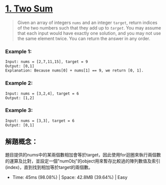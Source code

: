 # [1. Two Sum](https://leetcode.com/problems/two-sum)

> Given an array of integers `nums` and an integer `target`, return indices of the two numbers such that they add up to *`target`*.
> You may assume that each input would have exactly one solution, and you may not use the same element twice.
> You can return the answer in any order.

### Example 1:
```
Input: nums = [2,7,11,15], target = 9
Output: [0,1]
Explanation: Because nums[0] + nums[1] == 9, we return [0, 1].
```

### Example 2:
```
Input: nums = [3,2,4], target = 6
Output: [1,2]
```

### Example 3:
```
Input: nums = [3,3], target = 6
Output: [0,1]
```


## 解題概念：
題目提供的nums中的某兩個數相加會等於target，因此使用for迴圈來執行兩個數的運算及比對，並設定一個"numObj"的object用來暫存比較過的陣列數值及索引(index)，直到找到相加等於target的兩個數。

- Time: 45ms (98.08%) | Space: 42.8MB (39.64%) | Easy
